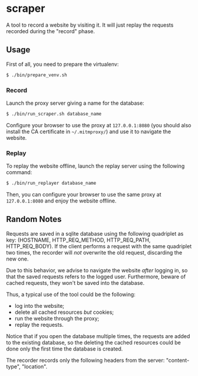 # scraper
A tool to record a website by visiting it. It will just replay the requests recorded during the "record" phase.

## Usage
First of all, you need to prepare the virtualenv:
``` bash
$ ./bin/prepare_venv.sh
```

### Record
Launch the proxy server giving a name for the database:
``` bash
$ ./bin/run_scraper.sh database_name
```

Configure your browser to use the proxy at `127.0.0.1:8080` (you should also install the CA certificate in `~/.mitmproxy/`) and use it to navigate the website.

### Replay
To replay the website offline, launch the replay server using the following command:
``` bash
$ ./bin/run_replayer database_name
```

Then, you can configure your browser to use the same proxy at `127.0.0.1:8080` and enjoy the website offline.

## Random Notes
Requests are saved in a sqlite database using the following quadriplet as key: (HOSTNAME, HTTP_REQ_METHOD, HTTP_REQ_PATH, HTTP_REQ_BODY). If the client performs a request with the same quadriplet two times, the recorder will _not_ overwrite the old request, discarding the new one.

Due to this behavior, we advise to navigate the website *after* logging in, so that the saved requests refers to the logged user. Furthermore, beware of cached requests, they won't be saved into the database.

Thus, a typical use of the tool could be the following:
- log into the website;
- delete all cached resources *but* cookies;
- run the website through the proxy;
- replay the requests.

Notice that if you open the database multiple times, the requests are added to the existing database, so the deleting the cached resources could be done only the first time the database is created.

The recorder records only the following headers from the server: "content-type", "location".
